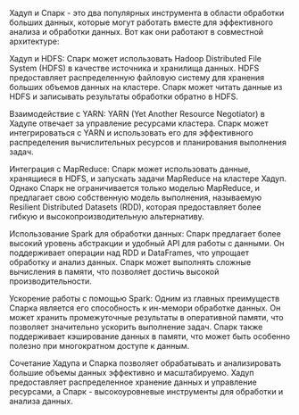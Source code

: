 Хадуп и Спарк - это два популярных инструмента в области обработки больших данных, которые могут работать вместе для эффективного анализа и обработки данных. Вот как они работают в совместной архитектуре:

Хадуп и HDFS: Спарк может использовать Hadoop Distributed File System (HDFS) в качестве источника и хранилища данных. HDFS предоставляет распределенную файловую систему для хранения больших объемов данных на кластере. Спарк может читать данные из HDFS и записывать результаты обработки обратно в HDFS.

Взаимодействие с YARN: YARN (Yet Another Resource Negotiator) в Хадупе отвечает за управление ресурсами кластера. Спарк может интегрироваться с YARN и использовать его для эффективного распределения вычислительных ресурсов и планирования выполнения задач.

Интеграция с MapReduce: Спарк может использовать данные, хранящиеся в HDFS, и запускать задачи MapReduce на кластере Хадуп. Однако Спарк не ограничивается только моделью MapReduce, и предлагает свою собственную модель выполнения, называемую Resilient Distributed Datasets (RDD), которая предоставляет более гибкую и высокопроизводительную альтернативу.

Использование Spark для обработки данных: Спарк предлагает более высокий уровень абстракции и удобный API для работы с данными. Он поддерживает операции над RDD и DataFrames, что упрощает обработку и анализ данных. Спарк может выполнять сложные вычисления в памяти, что позволяет достичь высокой производительности.

Ускорение работы с помощью Spark: Одним из главных преимуществ Спарка является его способность к ин-мемори обработке данных. Он может хранить промежуточные результаты в оперативной памяти, что позволяет значительно ускорить выполнение задач. Спарк также поддерживает кэширование данных в памяти, что может быть особенно полезно при многократном доступе к данным.

Сочетание Хадупа и Спарка позволяет обрабатывать и анализировать большие объемы данных эффективно и масштабируемо. Хадуп предоставляет распределенное хранение данных и управление ресурсами, а Спарк - высокоуровневые инструменты для обработки и анализа данных.

